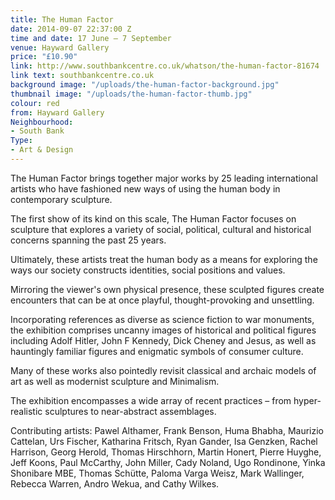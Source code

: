 ```yaml
---
title: The Human Factor
date: 2014-09-07 22:37:00 Z
time and date: 17 June – 7 September
venue: Hayward Gallery
price: "£10.90"
link: http://www.southbankcentre.co.uk/whatson/the-human-factor-81674
link text: southbankcentre.co.uk
background image: "/uploads/the-human-factor-background.jpg"
thumbnail image: "/uploads/the-human-factor-thumb.jpg"
colour: red
from: Hayward Gallery
Neighbourhood:
- South Bank
Type:
- Art & Design
---
```


The Human Factor brings together major works by 25 leading international artists who have fashioned new ways of using the human body in contemporary sculpture.

The first show of its kind on this scale, The Human Factor focuses on sculpture that explores a variety of social, political, cultural and historical concerns spanning the past 25 years.

Ultimately, these artists treat the human body as a means for exploring the ways our society constructs identities, social positions and values.

Mirroring the viewer's own physical presence, these sculpted figures create encounters that can be at once playful, thought-provoking and unsettling.

Incorporating references as diverse as science fiction to war monuments, the exhibition comprises uncanny images of historical and political figures including Adolf Hitler, John F Kennedy, Dick Cheney and Jesus, as well as hauntingly familiar figures and enigmatic symbols of consumer culture.

Many of these works also pointedly revisit classical and archaic models of art as well as modernist sculpture and Minimalism.

The exhibition encompasses a wide array of recent practices – from hyper-realistic sculptures to near-abstract assemblages.

Contributing artists: Pawel Althamer, Frank Benson, Huma Bhabha, Maurizio Cattelan, Urs Fischer, Katharina Fritsch, Ryan Gander, Isa Genzken, Rachel Harrison, Georg Herold, Thomas Hirschhorn, Martin Honert, Pierre Huyghe, Jeff Koons, Paul McCarthy, John Miller, Cady Noland, Ugo Rondinone, Yinka Shonibare MBE, Thomas Schütte, Paloma Varga Weisz, Mark Wallinger, Rebecca Warren, Andro Wekua, and Cathy Wilkes.
